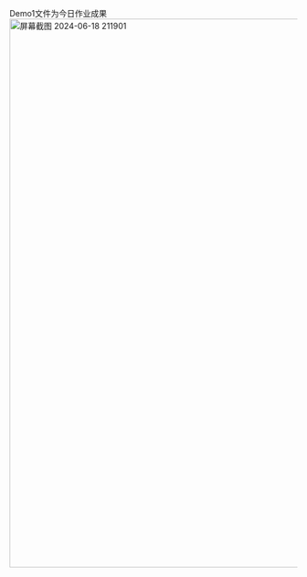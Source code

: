 Demo1文件为今日作业成果
<img width="960" alt="屏幕截图 2024-06-18 211901" src="https://github.com/Tape66/Homework/assets/130369084/56b8fdee-0bda-48b6-bafe-94a9804a4b46">
